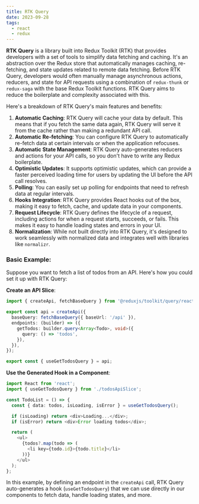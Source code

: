 ```yaml
---
title: RTK Query
date: 2023-09-28
tags:
  - react
  - redux
---
```


**RTK Query** is a library built into Redux Toolkit (RTK) that provides developers with a set of tools to simplify data fetching and caching. It's an abstraction over the Redux store that automatically manages caching, re-fetching, and state updates related to remote data fetching. Before RTK Query, developers would often manually manage asynchronous actions, reducers, and state for API requests using a combination of `redux-thunk` or `redux-saga` with the base Redux Toolkit functions. RTK Query aims to reduce the boilerplate and complexity associated with this.


Here's a breakdown of RTK Query's main features and benefits:

1. **Automatic Caching**: RTK Query will cache your data by default. This means that if you fetch the same data again, RTK Query will serve it from the cache rather than making a redundant API call.
2. **Automatic Re-fetching**: You can configure RTK Query to automatically re-fetch data at certain intervals or when the application refocuses.
3. **Automatic State Management**: RTK Query auto-generates reducers and actions for your API calls, so you don't have to write any Redux boilerplate.
4. **Optimistic Updates**: It supports optimistic updates, which can provide a faster perceived loading time for users by updating the UI before the API call resolves.
5. **Polling**: You can easily set up polling for endpoints that need to refresh data at regular intervals.
6. **Hooks Integration**: RTK Query provides React hooks out of the box, making it easy to fetch, cache, and update data in your components.
7. **Request Lifecycle**: RTK Query defines the lifecycle of a request, including actions for when a request starts, succeeds, or fails. This makes it easy to handle loading states and errors in your UI.
8. **Normalization**: While not built directly into RTK Query, it's designed to work seamlessly with normalized data and integrates well with libraries like `normalizr`.

### Basic Example:


Suppose you want to fetch a list of todos from an API. Here's how you could set it up with RTK Query:


**Create an API Slice**:


```typescript
import { createApi, fetchBaseQuery } from '@reduxjs/toolkit/query/react';

export const api = createApi({
  baseQuery: fetchBaseQuery({ baseUrl: '/api' }),
  endpoints: (builder) => ({
    getTodos: builder.query<Array<Todo>, void>({
      query: () => 'todos',
    }),
  }),
});

export const { useGetTodosQuery } = api;

```


**Use the Generated Hook in a Component**:


```typescript
import React from 'react';
import { useGetTodosQuery } from './todosApiSlice';

const TodoList = () => {
  const { data: todos, isLoading, isError } = useGetTodosQuery();

  if (isLoading) return <div>Loading...</div>;
  if (isError) return <div>Error loading todos</div>;

  return (
    <ul>
      {todos?.map(todo => (
        <li key={todo.id}>{todo.title}</li>
      ))}
    </ul>
  );
};

```


In this example, by defining an endpoint in the `createApi` call, RTK Query auto-generates a hook (`useGetTodosQuery`) that we can use directly in our components to fetch data, handle loading states, and more.


